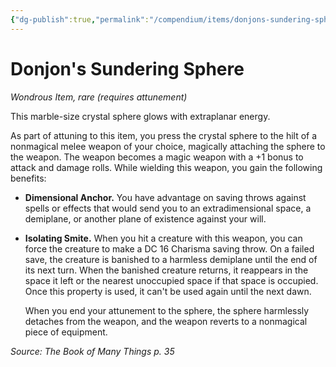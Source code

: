 ```yaml
---
{"dg-publish":true,"permalink":"/compendium/items/donjons-sundering-sphere-bmt/","tags":["compendium/src/5e/bmt","item/attunement/required","item/rarity/rare","item/wondrous"]}
---
```


# Donjon's Sundering Sphere
*Wondrous Item, rare (requires attunement)*  


This marble-size crystal sphere glows with extraplanar energy.

As part of attuning to this item, you press the crystal sphere to the hilt of a nonmagical melee weapon of your choice, magically attaching the sphere to the weapon. The weapon becomes a magic weapon with a +1 bonus to attack and damage rolls. While wielding this weapon, you gain the following benefits:

- **Dimensional Anchor.** You have advantage on saving throws against spells or effects that would send you to an extradimensional space, a demiplane, or another plane of existence against your will.  
- **Isolating Smite.** When you hit a creature with this weapon, you can force the creature to make a DC 16 Charisma saving throw. On a failed save, the creature is banished to a harmless demiplane until the end of its next turn. When the banished creature returns, it reappears in the space it left or the nearest unoccupied space if that space is occupied. Once this property is used, it can't be used again until the next dawn.  

    When you end your attunement to the sphere, the sphere harmlessly detaches from the weapon, and the weapon reverts to a nonmagical piece of equipment.  

*Source: The Book of Many Things p. 35*